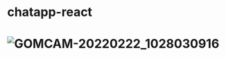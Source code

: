 <h1> chatapp-react <h1/>


![GOMCAM-20220222_1028030916](https://user-images.githubusercontent.com/72872909/155084478-5c6621d8-4120-40c8-b952-695fce62584e.gif)
